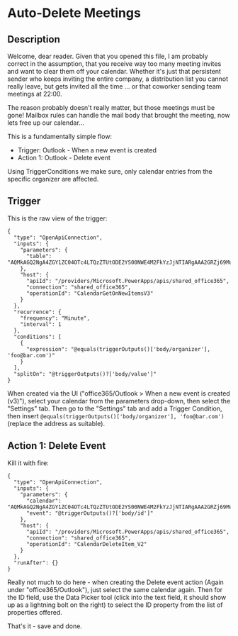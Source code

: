 ﻿# Auto-Delete Meetings

## Description

Welcome, dear reader.
Given that you opened this file, I am probably correct in the assumption, that you receive way too many meeting invites and want to clear them off your calendar.
Whether it's just that persistent sender who keeps inviting the entire company, a distribution list you cannot really leave, but gets invited all the time ... or that coworker sending team meetings at 22:00.

The reason probably doesn't really matter, but those meetings must be gone!
Mailbox rules can handle the mail body that brought the meeting, now lets free up our calendar...

This is a fundamentally simple flow:

+ Trigger: Outlook - When a new event is created
+ Action 1: Outlook - Delete event

Using TriggerConditions we make sure, only calendar entries from the specific organizer are affected.

## Trigger

This is the raw view of the trigger:

```text
{
  "type": "OpenApiConnection",
  "inputs": {
    "parameters": {
      "table": "AQMkAGQ2NgA4ZGY1ZC04OTc4LTQzZTUtODE2YS00NWE4M2FkYzJjNTIARgAAA2GRZj69MutEmUAsK9ZYZUcHAA_xxxxxxxxxxxxxx_L1z7UAAAIBBgAAAA_4ckB2ou1CoXm5U_L1z7UAAAIVTgAAAA=="
    },
    "host": {
      "apiId": "/providers/Microsoft.PowerApps/apis/shared_office365",
      "connection": "shared_office365",
      "operationId": "CalendarGetOnNewItemsV3"
    }
  },
  "recurrence": {
    "frequency": "Minute",
    "interval": 1
  },
  "conditions": [
    {
      "expression": "@equals(triggerOutputs()['body/organizer'], 'foo@bar.com')"
    }
  ],
  "splitOn": "@triggerOutputs()?['body/value']"
}
```

When created via the UI ("office365/Outlook > When a new event is created (v3)"), select your calendar from the parameters drop-down, then select the "Settings" tab.
Then go to the "Settings" tab and add a Trigger Condition, then insert `@equals(triggerOutputs()['body/organizer'], 'foo@bar.com')` (replace the address as suitable).

## Action 1: Delete Event

Kill it with fire:

```text
{
  "type": "OpenApiConnection",
  "inputs": {
    "parameters": {
      "calendar": "AQMkAGQ2NgA4ZGY1ZC04OTc4LTQzZTUtODE2YS00NWE4M2FkYzJjNTIARgAAA2GRZj69MutEmUAsK9ZYZUcHAA_xxxxxxxxxxxxxx_L1z7UAAAIBBgAAAA_4ckB2ou1CoXm5U_L1z7UAAAIVTgAAAA==",
      "event": "@triggerOutputs()?['body/id']"
    },
    "host": {
      "apiId": "/providers/Microsoft.PowerApps/apis/shared_office365",
      "connection": "shared_office365",
      "operationId": "CalendarDeleteItem_V2"
    }
  },
  "runAfter": {}
}
```

Really not much to do here - when creating the Delete event action (Again under "office365/Outlook"), just select the same calendar again.
Then for the ID field, use the Data Picker tool (click into the text field, it should show up as a lightning bolt on the right) to select the ID property from the list of properties offered.

That's it - save and done.
